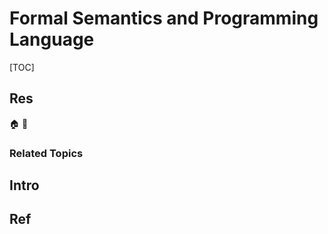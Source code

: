 # Formal Semantics and Programming Language

[TOC]



## Res
🏠 
🚧 


### Related Topics



## Intro



## Ref
